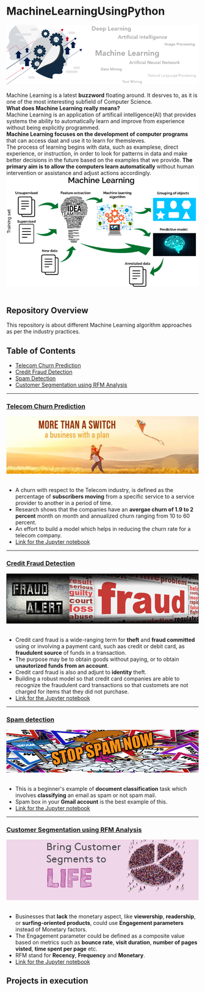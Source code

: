 # MachineLearningUsingPython
![image.png](image/banner.png)<br><br>
Machine Learning is a latest __buzzword__ floating around. It desrves to, as it is one of the most interesting subfield of Computer Science.<br>
__What does Machine Learning really means?__<br>
Machine Learning is an application of artificail intelligence(AI) that provides systems the ability  to automatically learn and improve from experience without being explicitly programmed.<br>
__Machine Learning focuses on the development of computer programs__ that can access daat and use it to learn for themsleves.<br>
The process of learning begins with data, such as examplese, direct experience, or instruction, in order to look for patterns in data and make better decisions in the future based on the examples that we provide. __The primary aim is to allow the computers learn automatically__ without human intervention or assistance and adjust actions accordingly.
![image.png](image/mlflow.png)<br><br>

## Repository Overview
This repository is about different Machine Learning algorithm approaches as per the industry practices.

## Table of Contents
- [Telecom Churn Prediction](#section1)<br>
- [Credit Fraud Detection](#section2)<br>
- [Spam Detection](#section3)<br>
- [Customer Segmentation using RFM Analysis](#section4)<br>

___
<a id=section1></a>
### [Telecom Churn Prediction](./TelecomChurn)
![image.jpg](image/telecom.jpg)<br><br>
- A churn with respect to the Telecom industry, is defined as the percentage of __subscribers moving__ from a specific service to a service provider to another in a period of time.
- Research shows that the companies have an __avergae churn of 1.9 to 2 percent__ month on month and annualized churn ranging from 10 to 60 percent.
- An effort to build a model which helps in reducing the churn rate for a telecom company.
- [Link for the Jupyter notebook](./Telco_Churn.ipynb)


___
<a id=section2></a>
### [Credit Fraud Detection](./CreditCardFraud)
![image.jpg](image/fraud.jpg)<br><br>
- Credit card fraud is a wide-ranging term for __theft__ and __fraud committed__ using or involving a payment card, such aas credit or debit card, as  __fraudulent source__ of funds in a transaction. 
- The purpose may be to obtain goods without paying, or to obtain __unautorized funds from an account__.
- Credit card fraud is also and adjunt to __identity__ theft.
- Building a robust model so that credit card companies are able to recognize the fraudulent card transactions so that customets are not charged for items that they did not purchase.
- [Link for the Jupyter notebook](./CreditFraud.ipynb)


___
<a id=section3></a>
### [Spam detection](./SpamDetection)
![image.png](image/spam.png)<br><br>
- This is a beginner's example of __document classification__ task which involves __classifying__ an email as spam or not spam mail.
- Spam box in your __Gmail account__ is the best example of this.
- [Link for the Jupyter notebook](./Span&Ham.ipynb)


___
<a id=section4></a>
### [Customer Segmentation using RFM Analysis](./CustomerSegmentationUsingRFM)
![image.jpg](image/rfm1.jpg)<br><br>
- Businesses that __lack__ the monetary aspect, like __viewership__, __readership__, or __surfing-oriented products__, could use __Engagement parameters__ instead of Monetary factors.
- The Engagement parameter could be defined as a composite value based on metrics such as __bounce rate__, __visit duration__, __number of pages visted__, __time spent per page__ etc.
- RFM stand for __Recency__, __Frequency__ and __Monetary__.
- [Link for the Jupyter notebook](./CustomerSegmentationUsingRFM/Clustering.ipynb)

## Projects in execution

